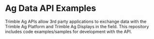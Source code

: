# Ag Data API Examples
Trimble Ag APIs allow 3rd party applications to exchange data with the Trimble Ag Platform and Trimble Ag Displays in the field. This repository includes code examples/samples for development with the API.
